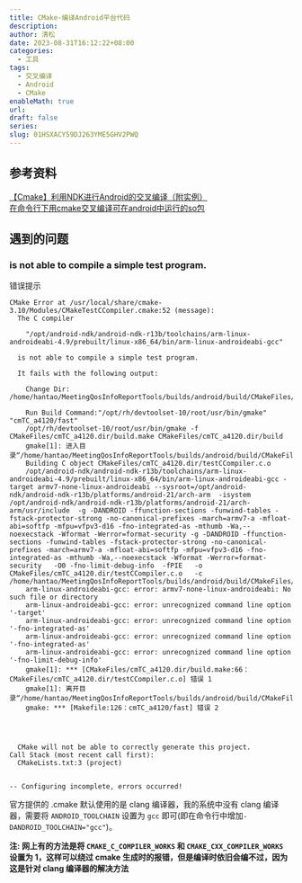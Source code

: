 ```yaml
---
title: CMake-编译Android平台代码
description: 
author: 清松
date: 2023-08-31T16:12:22+08:00
categories:
  - 工具
tags:
  - 交叉编译
  - Android
  - CMake
enableMath: true
url: 
draft: false
series: 
slug: 01HSXACY59DJ263YME5GHV2PWQ
---
```

## 参考资料
[【Cmake】利用NDK进行Android的交叉编译（附实例）](https://blog.csdn.net/qq_38410730/article/details/103622813)  
[在命令行下用cmake交叉编译可在android中运行的so包](https://blog.csdn.net/MingHuang2017/article/details/78938852)  

## 遇到的问题
### is not able to compile a simple test program.
错误提示
```
CMake Error at /usr/local/share/cmake-3.10/Modules/CMakeTestCCompiler.cmake:52 (message):
  The C compiler

    "/opt/android-ndk/android-ndk-r13b/toolchains/arm-linux-androideabi-4.9/prebuilt/linux-x86_64/bin/arm-linux-androideabi-gcc"

  is not able to compile a simple test program.

  It fails with the following output:

    Change Dir: /home/hantao/MeetingQosInfoReportTools/builds/android/build/CMakeFiles/CMakeTmp
    
    Run Build Command:"/opt/rh/devtoolset-10/root/usr/bin/gmake" "cmTC_a4120/fast"
    /opt/rh/devtoolset-10/root/usr/bin/gmake -f CMakeFiles/cmTC_a4120.dir/build.make CMakeFiles/cmTC_a4120.dir/build
    gmake[1]: 进入目录“/home/hantao/MeetingQosInfoReportTools/builds/android/build/CMakeFiles/CMakeTmp”
    Building C object CMakeFiles/cmTC_a4120.dir/testCCompiler.c.o
    /opt/android-ndk/android-ndk-r13b/toolchains/arm-linux-androideabi-4.9/prebuilt/linux-x86_64/bin/arm-linux-androideabi-gcc -target armv7-none-linux-androideabi --sysroot=/opt/android-ndk/android-ndk-r13b/platforms/android-21/arch-arm  -isystem /opt/android-ndk/android-ndk-r13b/platforms/android-21/arch-arm/usr/include  -g -DANDROID -ffunction-sections -funwind-tables -fstack-protector-strong -no-canonical-prefixes -march=armv7-a -mfloat-abi=softfp -mfpu=vfpv3-d16 -fno-integrated-as -mthumb -Wa,--noexecstack -Wformat -Werror=format-security -g -DANDROID -ffunction-sections -funwind-tables -fstack-protector-strong -no-canonical-prefixes -march=armv7-a -mfloat-abi=softfp -mfpu=vfpv3-d16 -fno-integrated-as -mthumb -Wa,--noexecstack -Wformat -Werror=format-security   -O0 -fno-limit-debug-info  -fPIE   -o CMakeFiles/cmTC_a4120.dir/testCCompiler.c.o   -c /home/hantao/MeetingQosInfoReportTools/builds/android/build/CMakeFiles/CMakeTmp/testCCompiler.c
    arm-linux-androideabi-gcc: error: armv7-none-linux-androideabi: No such file or directory
    arm-linux-androideabi-gcc: error: unrecognized command line option '-target'
    arm-linux-androideabi-gcc: error: unrecognized command line option '-fno-integrated-as'
    arm-linux-androideabi-gcc: error: unrecognized command line option '-fno-integrated-as'
    arm-linux-androideabi-gcc: error: unrecognized command line option '-fno-limit-debug-info'
    gmake[1]: *** [CMakeFiles/cmTC_a4120.dir/build.make:66：CMakeFiles/cmTC_a4120.dir/testCCompiler.c.o] 错误 1
    gmake[1]: 离开目录“/home/hantao/MeetingQosInfoReportTools/builds/android/build/CMakeFiles/CMakeTmp”
    gmake: *** [Makefile:126：cmTC_a4120/fast] 错误 2
    

  

  CMake will not be able to correctly generate this project.
Call Stack (most recent call first):
  CMakeLists.txt:3 (project)


-- Configuring incomplete, errors occurred!

```

官方提供的 .cmake 默认使用的是 clang 编译器，我的系统中没有 clang 编译器，需要将 `ANDROID_TOOLCHAIN` 设置为 `gcc` 即可(即在命令行中增加`-DANDROID_TOOLCHAIN="gcc"`)。

**注: 网上有的方法是将 `CMAKE_C_COMPILER_WORKS` 和 `CMAKE_CXX_COMPILER_WORKS` 设置为 1，这样可以绕过 cmake 生成时的报错，但是编译时依旧会编不过，因为这是针对 clang 编译器的解决方法**